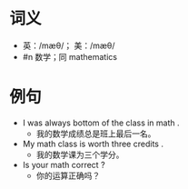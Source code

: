 # 词义
- 英：/mæθ/； 美：/mæθ/
- #n 数学；同 mathematics
# 例句
- I was always bottom of the class in math .
	- 我的数学成绩总是班上最后一名。
- My math class is worth three credits .
	- 我的数学课为三个学分。
- Is your math correct ?
	- 你的运算正确吗？
